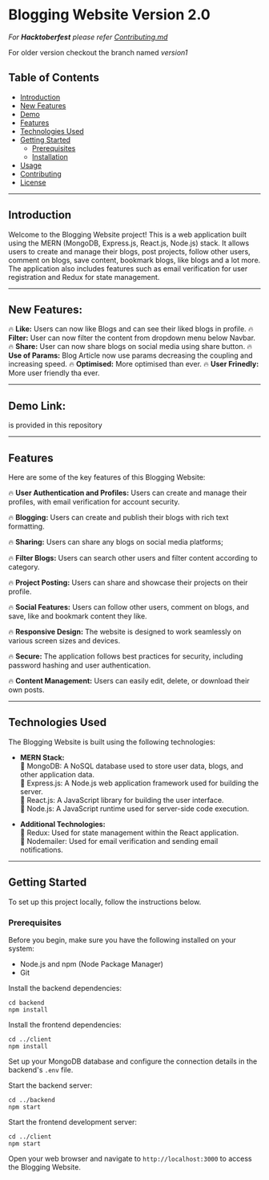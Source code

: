 # Blogging Website Version 2.0
*For **Hacktoberfest** please refer [Contributing.md](https://github.com/Prashant0664/Blog-website/blob/master/CONTRIBUTING.md)* <br/>

For older version checkout the branch named *version1*

## Table of Contents
- [Introduction](#introduction)
- [New Features](#new-features)
- [Demo](#demo-link)
- [Features](#features)
- [Technologies Used](#technologies-used)
- [Getting Started](#getting-started)
  - [Prerequisites](#prerequisites)
  - [Installation](#installation)
- [Usage](#usage)
- [Contributing](#contributing)
- [License](#license)

---

## Introduction
Welcome to the Blogging Website project! This is a web application built using the MERN (MongoDB, Express.js, React.js, Node.js) stack. It allows users to create and manage their blogs, post projects, follow other users, comment on blogs, save content, bookmark blogs, like blogs and a lot more. The application also includes features such as email verification for user registration and Redux for state management.

---

## New Features:
🔥 **Like:** Users can now like Blogs and can see their liked blogs in profile.
🔥 **Filter:** User can now filter the content from dropdown menu below Navbar.
🔥 **Share:** User can now share blogs on social media using share button.
🔥 **Use of Params:** Blog Article now use params decreasing the coupling and increasing speed.
🔥 **Optimised:** More optimised than ever.
🔥 **User Frinedly:** More user friendly tha ever.

---

## Demo Link: 

is provided in this repository

---


## Features
Here are some of the key features of this Blogging Website:

🔥 **User Authentication and Profiles:** Users can create and manage their profiles, with email verification for account security.

🔥 **Blogging:** Users can create and publish their blogs with rich text formatting.

🔥 **Sharing:** Users can share any blogs on social media platforms;

🔥 **Filter Blogs:** Users can search other users and filter content according to category.

🔥 **Project Posting:** Users can share and showcase their projects on their profile.

🔥 **Social Features:** Users can follow other users, comment on blogs, and save, like and bookmark content they like.

🔥 **Responsive Design:** The website is designed to work seamlessly on various screen sizes and devices.

🔥 **Secure:** The application follows best practices for security, including password hashing and user authentication.

🔥 **Content Management:** Users can easily edit, delete, or download their own posts.

---

## Technologies Used
The Blogging Website is built using the following technologies:

- **MERN Stack:**
  <br/>
  💫 MongoDB: A NoSQL database used to store user data, blogs, and other application data. <br/>
  💫 Express.js: A Node.js web application framework used for building the server.<br/>
  💫 React.js: A JavaScript library for building the user interface.<br/>
  💫 Node.js: A JavaScript runtime used for server-side code execution.<br/>

- **Additional Technologies:**<br/>
  💫 Redux: Used for state management within the React application.<br/>
  💫 Nodemailer: Used for email verification and sending email notifications.<br/>

---

## Getting Started
To set up this project locally, follow the instructions below.

### Prerequisites
Before you begin, make sure you have the following installed on your system:
- Node.js and npm (Node Package Manager)
- Git

 Install the backend dependencies:
   ```
   cd backend
   npm install
   ```

 Install the frontend dependencies:
   ```
   cd ../client
   npm install
   ```

 Set up your MongoDB database and configure the connection details in the backend's `.env` file.

 Start the backend server:
   ```
   cd ../backend
   npm start
   ```

 Start the frontend development server:
   ```
   cd ../client
   npm start
   ```

 Open your web browser and navigate to `http://localhost:3000` to access the Blogging Website.
